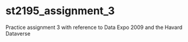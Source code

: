 # st2195_assignment_3
Practice assignment 3 with reference to Data Expo 2009 and the Havard Dataverse

